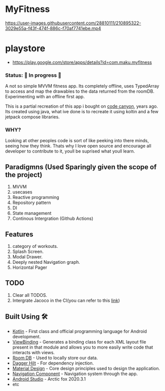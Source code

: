 # MyFitness 
https://user-images.githubusercontent.com/28810111/210895322-3029e55a-f43f-474f-886c-f70af7741ebe.mp4

# playstore 
- https://play.google.com/store/apps/details?id=com.maku.myfitness

### Status: 🚧 In progress 🚧
A not so simple MVVM fitness app. Its completely offline, uses TypedArray to access and map the drawables to the data returned from the roomDB.
Experimenting with an offline first app.

This is a partial recreation of this app i bought on [code canyon](https://codecanyon.net/item/women-fitness-challenge-android-native-app/30024357#), years ago. 
Its created using java, what ive done is to recreate it using koltin and a few jetpack compose libraries.

### WHY?
Looking at other peoples code is sort of like peeking into there minds, seeing how they think. Thats why I love open source and encourage all
developer to contribute to it, youll be suprised what youll learn.

## Paradigmns (Used Sparingly given the scope of the project)
1. MVVM
2. usecases
3. Reactive programming
4. Repository pattern
5. DI
6. State management
7. Continous Intergration (Github Actions)

## Features
1. category of workouts.
2. Splash Screen.
3. Modal Drawer.
3. Deeply nested Navigation graph.
4. Horizontal Pager

## TODO
1. Clear all TODOS.
2. Intergrate Jacoco in the CI(you can refer to this [link](https://www.kodeco.com/10562143-continuous-integration-for-android#toc-anchor-012))

## Built Using 🛠
- [Kotlin](https://kotlinlang.org/) - First class and official programming language for Android
development.
- [ViewBinding](https://developer.android.com/topic/libraries/view-binding) - Generates a binding
  class for each XML layout file present in that module and allows you to more easily write code that
  interacts with views.
- [Room DB](https://square.github.io/retrofit/) - Used to locally store our data.
- [Dagger Hilt](https://dagger.dev/hilt/) - For dependency injection.
- [Material Design](https://dagger.dev/hilt/) - Core design principles used to design the application.
- [Navigation Component](https://dagger.dev/hilt/) - Navigation system through the app.
- [Android Studio](https://dagger.dev/hilt/) - Arctic fox 2020.3.1
- etc
